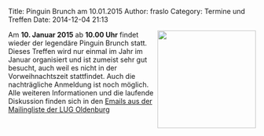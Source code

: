 Title: Pinguin Brunch am 10.01.2015
Author: fraslo
Category: Termine und Treffen
Date: 2014-12-04 21:13

<img src="/images/tux_satt.jpg" width="200px" align="right" />

Am __10. Januar 2015__ ab __10.00 Uhr__ findet wieder der legendäre Pinguin Brunch statt. Dieses Treffen wird nur einmal im Jahr im Januar organisiert und ist zumeist sehr gut besucht, auch weil es nicht in der Vorweihnachtszeit stattfindet. Auch die nachträgliche Anmeldung ist noch möglich. Alle weiteren Informationen und die laufende Diskussion finden sich in den [Emails aus der Mailingliste der LUG Oldenburg]( http://lists.infodrom.org/linux-stammtisch/2014/0083.html "Email Verlauf")
